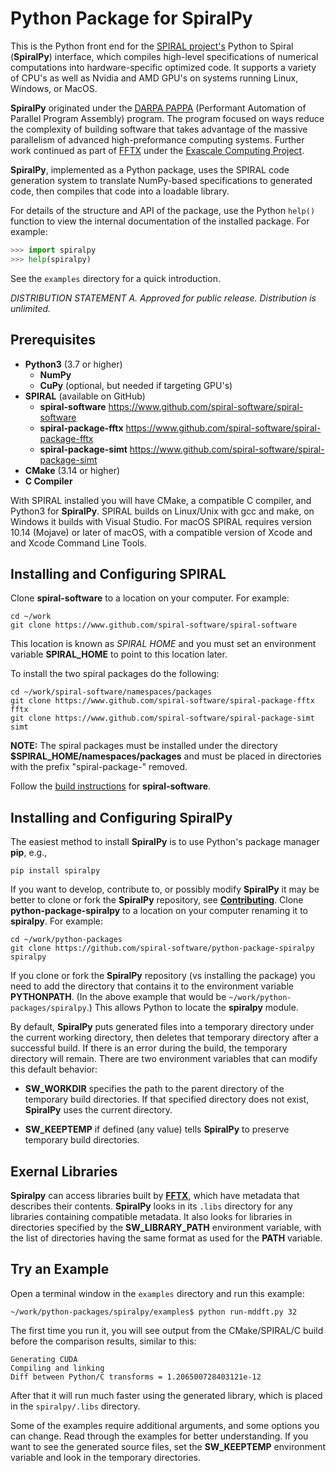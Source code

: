 Python Package for SpiralPy
============================

This is the Python front end for the [SPIRAL project's](http://www.spiralgen.com) Python to
Spiral (**SpiralPy**) interface, which compiles high-level specifications of numerical computations
into hardware-specific optimized code.  It supports a variety of CPU's as well as Nvidia and
AMD GPU's on systems running Linux, Windows, or MacOS.

**SpiralPy** originated under the [DARPA
PAPPA](https://www.darpa.mil/program/performant-automation-of-parallel-program-assembly)
(Performant Automation of Parallel Program Assembly) program.  The program focused on ways
reduce the complexity of building software that takes advantage of the massive parallelism of
advanced high-preformance computing systems.  Further work continued as part of
[FFTX](https://spiral-software.github.io/fftx/introduction.html) under the [Exascale Computing
Project](https://www.exascaleproject.org/).

**SpiralPy**, implemented as a Python package, uses the SPIRAL code generation system to translate
NumPy-based specifications to generated code, then compiles that code into a loadable library.

For details of the structure and API of the package, use the Python `help()` function to view the 
internal documentation of the installed package.  For example:

```python console
>>> import spiralpy
>>> help(spiralpy)
```

See the `examples` directory for a quick introduction.

*DISTRIBUTION STATEMENT A.  Approved for public release.  Distribution is unlimited.*

## Prerequisites

- **Python3** (3.7 or higher)
    - **NumPy**
    - **CuPy** (optional, but needed if targeting GPU's)
- **SPIRAL** (available on GitHub)
    - **spiral-software** https://www.github.com/spiral-software/spiral-software
    - **spiral-package-fftx** https://www.github.com/spiral-software/spiral-package-fftx
    - **spiral-package-simt** https://www.github.com/spiral-software/spiral-package-simt
- **CMake** (3.14 or higher)
- **C Compiler**

With SPIRAL installed you will have CMake, a compatible C compiler, and Python3 for **SpiralPy**.
SPIRAL builds on Linux/Unix with gcc and make, on Windows it builds with Visual Studio.  For
macOS SPIRAL requires version 10.14 (Mojave) or later of macOS, with a compatible version of
Xcode and and Xcode Command Line Tools.


## Installing and Configuring SPIRAL

Clone **spiral-software** to a location on your computer.  For example:
```shell
cd ~/work
git clone https://www.github.com/spiral-software/spiral-software
```
This location is known as *SPIRAL HOME* and you must set an environment variable
**SPIRAL_HOME** to point to this location later.

To install the two spiral packages do the following:
```shell
cd ~/work/spiral-software/namespaces/packages
git clone https://www.github.com/spiral-software/spiral-package-fftx fftx
git clone https://www.github.com/spiral-software/spiral-package-simt simt
```
**NOTE:** The spiral packages must be installed under the directory
**$SPIRAL_HOME/namespaces/packages** and must be placed in directories with the
prefix "spiral-package-" removed. 

Follow the [build
instructions](https://github.com/spiral-software/spiral-software/blob/master/README.md) for
**spiral-software**.


## Installing and Configuring SpiralPy

The easiest method to install **SpiralPy** is to use Python's package manager **pip**, e.g.,
```shell
pip install spiralpy
```

If you want to develop, contribute to, or possibly modify **SpiralPy** it may be better to clone or
fork the **SpiralPy** repository, see
[**Contributing**](https://github.com/spiral-software/python-package-spiralpy/blob/main/Contributing.md).
Clone **python-package-spiralpy** to a location on your computer renaming it to **spiralpy**.  For
example:
```shell
cd ~/work/python-packages
git clone https://github.com/spiral-software/python-package-spiralpy spiralpy
```

If you clone or fork the **SpiralPy** repository (vs installing the package) you need to add the directory that contains it to the environment variable **PYTHONPATH**.  (In the above example that would be ```~/work/python-packages/spiralpy```.)  This allows Python to locate the **spiralpy** module.

By default, **SpiralPy** puts generated files into a temporary directory under the current working directory, then deletes that temporary directory after a successful build.  If there is an error during the build, the temporary directory will remain.  There are two environment variables that can modify this default behavior:

+ **SW_WORKDIR** specifies the path to the parent directory of the temporary build directories.  If that specified directory does not exist, **SpiralPy** uses the current directory.

+ **SW_KEEPTEMP** if defined (any value) tells **SpiralPy** to preserve temporary build directories.


## Exernal Libraries

**Spiralpy** can access libraries built by [**FFTX**](https://github.com/spiral-software/fftx), which have metadata that describes their contents.  **SpiralPy** looks in its ```.libs``` directory for any libraries containing compatible metadata.  It also looks for libraries in directories specified by the **SW_LIBRARY_PATH** environment variable, with the list of directories having the same format as used for the **PATH** variable.


## Try an Example

Open a terminal window in the ```examples``` directory and run this example:

```shell
~/work/python-packages/spiralpy/examples$ python run-mddft.py 32
```
The first time you run it, you will see output from the CMake/SPIRAL/C build before the comparison results,
similar to this:

```shell
Generating CUDA
Compiling and linking
Diff between Python/C transforms = 1.206500728403121e-12
```

After that it will run much faster using the generated library, which is placed in the ```spiralpy/.libs``` directory.

Some of the examples require additional arguments, and some options you can change.  Read through the examples for better understanding.  If you want to see the generated source files, set the **SW_KEEPTEMP** environment variable and look in the temporary directories.

